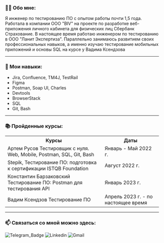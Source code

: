 
### :woman_technologist: Обо мне:
Я инженер по тестированию ПО с опытом работы почти 1,5 года. Работала в компании ООО "BIV" на проекте по разработке веб-приложения личного кабинета для физических лиц Сбербанк Страхование. В настоящее время работаю инженером по тестированию в ООО "Ланит Экспертиза". Параллельно занимаюсь развитием своих профессиональных навыков, а именно изучаю тестирование мобильных приложений и основы SQL на курсе у Вадима Ксендзова

---

### :page_with_curl: Мои навыки:
- Jira, Confluence, TM4J, TestRail
- Figma
- Postman, Soap UI, Charles
- Devtools
- BrowserStack
- SQL
- Git, Bash

---

### :books: Пройденные курсы:
  <table class="table2">
    <tr>
      <th>Курсы</th>
      <th>Даты</th>
    </tr>
    <tr>
      <td>Артем Русов Тестировщик с нуля. Web, Mobile, Postman, SQL, Git, Bash</td>
      <td>Январь - Май 2022 г.</td>
    </tr>
    <tr>
      <td>Stepik, Тестирование ПО: подготовка к сертификации ISTQB Foundation</td>
      <td>Август 2022 г.</td>
    </tr>
    <tr>
      <td>Константин Барзаковский Тестирование ПО: Postman для тестирования API</td>
      <td>Январь 2023 г.</td>
    </tr>
    <tr>
      <td>Вадим Ксендзов Тестирование ПО</td>
      <td>Апрель 2023 г. - по настоящее время</td>
    </tr>
  </table>

---

### :mailbox: Связаться со мной можно здесь: 
![Telegram_Badge](https://img.shields.io/badge/Telegram-lightblue?style=plastic&logo=telegram&link=https%3A%2F%2Ft.me%2Fnastisha_ivanova
)
![Linkedin](https://img.shields.io/badge/LinkedIn-blue?style=plastic&logo=LinkedIn&link=https%3A%2F%2Fwww.linkedin.com%2Fin%2Fnastisha%2F
)
![Gmail](https://img.shields.io/badge/Gmail-red?style=plastic&logo=Gmail&logoColor=white&link=mailto%3Ams.ivanovav%40gmail.com
)
